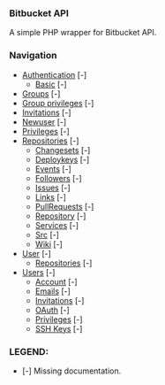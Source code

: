 ### Bitbucket API

A simple PHP wrapper for Bitbucket API.

### Navigation

* [Authentication](authentication.md)               [-]
    * [Basic](authentication.md)                    [-]
* [Groups](groups.md)                               [-]
* [Group privileges](group-privileges.md)           [-]
* [Invitations](invitations.md)                     [-]
* [Newuser](newuser.md)                             [-]
* [Privileges](privileges.md)                       [-]
* [Repositories](repositories.md)                   [-]
    * [Changesets](repositories/changesets.md)      [-]
    * [Deploykeys](repositories/deploykeys.md)      [-]
    * [Events](repositories/events.md)              [-]
    * [Followers](repositories/followers.md)        [-]
    * [Issues](repositories/issues.md)              [-]
    * [Links](repositories/links.md)                [-]
    * [PullRequests](repositories/pullrequests.md)  [-]
    * [Repository](repositories/repository.md)      [-]
    * [Services](repositories/services.md)          [-]
    * [Src](repositories/src.md)                    [-]
    * [Wiki](repositories/wiki.md)                  [-]
* [User](user.md)                                   [-]
    * [Repositories](user/repositories.md)          [-]
* [Users](users.md)                                 [-]
    * [Account](users/account.md)                   [-]
    * [Emails](users/emails.md)                     [-]
    * [Invitations](users/invitations.md)           [-]
    * [OAuth](users/oauth.md)                       [-]
    * [Privileges](users/privileges.md)             [-]
    * [SSH Keys](users/ssh-keys.md)                 [-]

### LEGEND:

* [-] Missing documentation.
